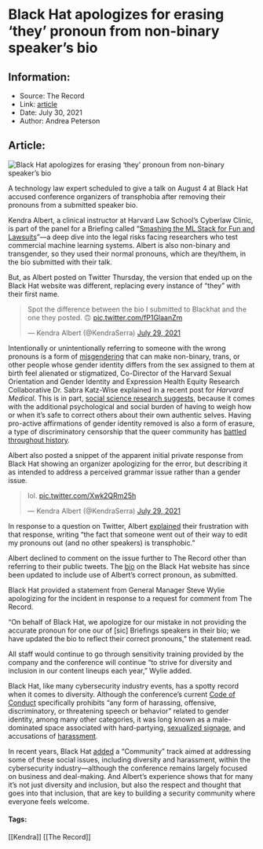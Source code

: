 # Black Hat apologizes for erasing ‘they’ pronoun from non-binary speaker’s bio
### 

## Information:
+ Source: The Record
+ Link: [article](https://therecord.media/black-hat-apologizes-for-erasing-they-pronoun-from-non-binary-speakers-bio/)
+ Date: July 30, 2021
+ Author: Andrea Peterson


## Article:
![Black Hat apologizes for erasing ‘they’ pronoun from non-binary speaker’s bio](https://therecord.media/wp-content/uploads/2021/07/moshed-07-30-16-43-43.png)

A technology law expert scheduled to give a talk on August 4 at Black Hat accused conference organizers of transphobia after removing their pronouns from a submitted speaker bio.


Kendra Albert, a clinical instructor at Harvard Law School’s Cyberlaw Clinic, is part of the panel for a Briefing called “[Smashing the ML Stack for Fun and Lawsuits](https://www.blackhat.com/us-21/briefings/schedule/#smashing-the-ml-stack-for-fun-and-lawsuits-23316)”—a deep dive into the legal risks facing researchers who test commercial machine learning systems. Albert is also non-binary and transgender, so they used their normal pronouns, which are they/them, in the bio submitted with their talk.


But, as Albert posted on Twitter Thursday, the version that ended up on the Black Hat website was different, replacing every instance of “they” with their first name.




> Spot the difference between the bio I submitted to Blackhat and the one they posted. 🙃 [pic.twitter.com/fP1GlaanZm](https://t.co/fP1GlaanZm)
> 
> — Kendra Albert (@KendraSerra) [July 29, 2021](https://twitter.com/KendraSerra/status/1420780172979097609?ref_src=twsrc%5Etfw)



Intentionally or unintentionally referring to someone with the wrong pronouns is a form of [misgendering](https://www.health.harvard.edu/blog/misgendering-what-it-is-and-why-it-matters-202107232553) that can make non-binary, trans, or other people whose gender identity differs from the sex assigned to them at birth feel alienated or stigmatized, Co-Director of the Harvard Sexual Orientation and Gender Identity and Expression Health Equity Research Collaborative Dr. Sabra Katz-Wise explained in a recent post for *Harvard Medical*. This is in part, [social science research suggests,](https://www.tandfonline.com/doi/abs/10.1080/15298868.2014.950691) because it comes with the additional psychological and social burden of having to weigh how or when it’s safe to correct others about their own authentic selves. Having pro-active affirmations of gender identity removed is also a form of erasure, a type of discriminatory censorship that the queer community has [battled throughout history](https://blogs.getty.edu/iris/coming-out-queer-erasure-and-censorship-from-the-middle-ages-to-modernity/).


Albert also posted a snippet of the apparent initial private response from Black Hat showing an organizer apologizing for the error, but describing it as intended to address a perceived grammar issue rather than a gender issue. 




> lol. [pic.twitter.com/Xwk2QRm25h](https://t.co/Xwk2QRm25h)
> 
> — Kendra Albert (@KendraSerra) [July 29, 2021](https://twitter.com/KendraSerra/status/1420784761233154049?ref_src=twsrc%5Etfw)



In response to a question on Twitter, Albert [explained](https://twitter.com/KendraSerra/status/1421094235713982474) their frustration with that response, writing “the fact that someone went out of their way to edit my pronouns out (and no other speakers) is transphobic.”


Albert declined to comment on the issue further to The Record other than referring to their public tweets. The [bio](https://www.blackhat.com/us-21/briefings/schedule/speakers.html#kendra-albert-42125) on the Black Hat website has since been updated to include use of Albert’s correct pronoun, as submitted. 


Black Hat provided a statement from General Manager Steve Wylie apologizing for the incident in response to a request for comment from The Record. 


“On behalf of Black Hat, we apologize for our mistake in not providing the accurate pronoun for one our of [sic] Briefings speakers in their bio; we have updated the bio to reflect their correct pronouns,” the statement read. 


All staff would continue to go through sensitivity training provided by the company and the conference will continue “to strive for diversity and inclusion in our content lineups each year,” Wylie added. 


Black Hat, like many cybersecurity industry events, has a spotty record when it comes to diversity. Although the conference’s current [Code of Conduct](https://www.blackhat.com/code-of-conduct.html) specifically prohibits “any form of harassing, offensive, discriminatory, or threatening speech or behavior” related to gender identity, among many other categories, it was long known as a male-dominated space associated with hard-partying, [sexualized signage](https://twitter.com/secitup/status/497140864708116481), and accusations of [harassment](https://theintercept.com/2018/06/19/metoo-cybersecurity-infosec-sexual-harassment/). 


In recent years, Black Hat [added](https://theintercept.com/2018/08/16/black-hat-hacker-conference-community-track/) a “Community” track aimed at addressing some of these social issues, including diversity and harassment, within the cybersecurity industry—although the conference remains largely focused on business and deal-making. And Albert’s experience shows that for many it’s not just diversity and inclusion, but also the respect and thought that goes into that inclusion, that are key to building a security community where everyone feels welcome.





#### Tags:
[[Kendra]] [[The Record]]
